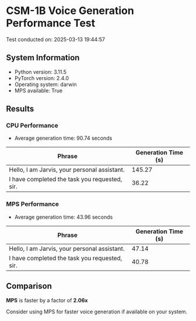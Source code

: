 # CSM-1B Voice Generation Performance Test

Test conducted on: 2025-03-13 19:44:57

## System Information

- Python version: 3.11.5
- PyTorch version: 2.4.0
- Operating system: darwin
- MPS available: True

## Results

### CPU Performance

- Average generation time: 90.74 seconds

| Phrase | Generation Time (s) |
|--------|--------------------|
| Hello, I am Jarvis, your personal assistant. | 145.27 |
| I have completed the task you requested, sir. | 36.22 |

### MPS Performance

- Average generation time: 43.96 seconds

| Phrase | Generation Time (s) |
|--------|--------------------|
| Hello, I am Jarvis, your personal assistant. | 47.14 |
| I have completed the task you requested, sir. | 40.78 |

## Comparison

**MPS** is faster by a factor of **2.06x**

Consider using MPS for faster voice generation if available on your system.
